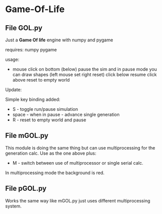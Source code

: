 # Game-Of-Life
## File GOL.py
Just a **Game Of life** engine with numpy and pygame

requires:
numpy
pygame

usage: 

- mouse click on bottom (below) pause the sim and in pause mode you can draw shapes (left mouse set right reset)
click below resume
click above reset to empty world

Update:

Simple key binding added:
- S - toggle run/pause simulation
- space - when in pause - advance single generation
- R - reset to empty world and pause 

## File mGOL.py 
This module is doing the same thing but can use multiprocessing for the generation calc.
Use as the one above plus:
- M - switch between use of multiprocessor or single serial calc.

In multiprocessing mode the background is red.

## File pGOL.py
Works the same way like mGOL.py just uses different multiprocessing system.

